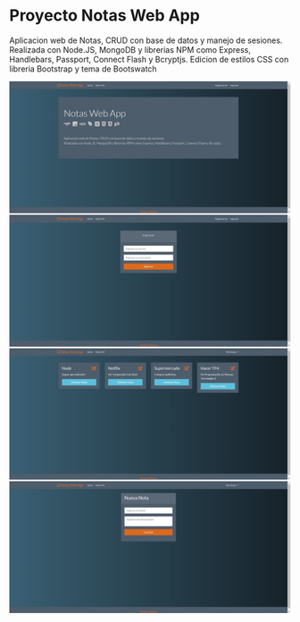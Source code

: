 # Proyecto Notas Web App
Aplicacion web de Notas, CRUD con base de datos y manejo de sesiones.
Realizada con Node.JS, MongoDB y librerias NPM como Express, Handlebars, Passport, Connect Flash y Bcryptjs.
Edicion de estilos CSS con libreria Bootstrap y tema de Bootswatch

![Index](https://github.com/romeramatias/project-NotasApp/blob/master/src/public/1.jpg)
![Login](https://github.com/romeramatias/project-NotasApp/blob/master/src/public/2.jpg)
![Notas](https://github.com/romeramatias/project-NotasApp/blob/master/src/public/3.jpg)
![Add](https://github.com/romeramatias/project-NotasApp/blob/master/src/public/4.jpg)
